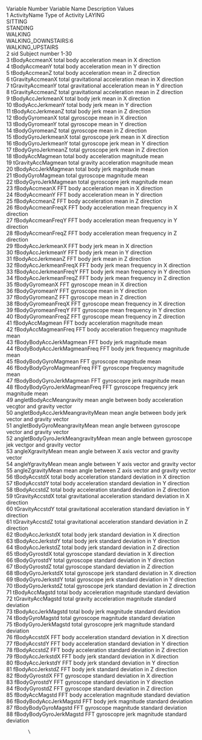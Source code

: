 Variable Number	Variable Name	Description	Values					
1	ActivityName	Type of Activity	LAYING					
			SITTING					
			STANDING					
			WALKING					
			WALKING_DOWNSTAIRS:6					
			WALKING_UPSTAIRS					
2	sid	Subject number	1-30					
3	tBodyAccmeanX	total body acceleration mean in X direction						
4	tBodyAccmeanY	total body acceleration mean in Y direction						
5	tBodyAccmeanZ	total body acceleration mean in Z direction						
6	tGravityAccmeanX	total gravitational acceleration mean in X direction						
7	tGravityAccmeanY	total gravitational acceleration mean in Y direction						
8	tGravityAccmeanZ	total gravitational acceleration mean in Z direction						
9	tBodyAccJerkmeanX	total body jerk mean in X direction						
10	tBodyAccJerkmeanY	total body jerk mean in Y direction						
11	tBodyAccJerkmeanZ	total body jerk mean in Z direction						
12	tBodyGyromeanX	total gyroscope mean in X direction						
13	tBodyGyromeanY	total gyroscope mean in Y direction						
14	tBodyGyromeanZ	total gyroscope mean in Z direction						
15	tBodyGyroJerkmeanX	total gyroscope jerk mean in X direction						
16	tBodyGyroJerkmeanY	total gyroscope jerk mean in Y direction						
17	tBodyGyroJerkmeanZ	total gyroscope jerk mean in Z direction						
18	tBodyAccMagmean	total body acceleration magnitude mean						
19	tGravityAccMagmean	total gravity acceleration magnitude mean						
20	tBodyAccJerkMagmean	total body jerk magnitude mean						
21	tBodyGyroMagmean	total gyroscope magnitude mean						
22	tBodyGyroJerkMagmean	total gyroscopre jerk magnitude mean						
23	fBodyAccmeanX	FFT body acceleration mean in X direction						
24	fBodyAccmeanY	FFT body acceleration mean in Y direction						
25	fBodyAccmeanZ	FFT body acceleration mean in Z direction						
26	fBodyAccmeanFreqX	FFT body acceleration mean frequency in X direction						
27	fBodyAccmeanFreqY	FFT body acceleration mean frequency in Y direction						
28	fBodyAccmeanFreqZ	FFT body acceleration mean frequency in Z direction						
29	fBodyAccJerkmeanX	FFT body jerk mean in X direction						
30	fBodyAccJerkmeanY	FFT body jerk mean in Y direction						
31	fBodyAccJerkmeanZ	FFT body jerk mean in Z direction						
32	fBodyAccJerkmeanFreqX	FFT body jerk mean frequency in X direction						
33	fBodyAccJerkmeanFreqY	FFT body jerk mean frequency in Y direction						
34	fBodyAccJerkmeanFreqZ	FFT body jerk mean frequency in Z direction						
35	fBodyGyromeanX	FFT gyroscope mean in X direction						
36	fBodyGyromeanY	FFT gyroscope mean in Y direction						
37	fBodyGyromeanZ	FFT gyroscope mean in Z direction						
38	fBodyGyromeanFreqX	FFT gyroscope mean frequency in X direction						
39	fBodyGyromeanFreqY	FFT gyroscope mean frequency in Y direction						
40	fBodyGyromeanFreqZ	FFT gyroscope mean frequency in Z direction						
41	fBodyAccMagmean	FFT body acceleration magnitude mean						
42	fBodyAccMagmeanFreq	FFT body acceleration frequency magnitude mean						
43	fBodyBodyAccJerkMagmean	FFT body jerk magnitude mean						
44	fBodyBodyAccJerkMagmeanFreq	FFT body jerk frequency magnitude mean						
45	fBodyBodyGyroMagmean	FFT gyroscope magnitude mean						
46	fBodyBodyGyroMagmeanFreq	FFT gyroscope frequency magnitude mean						
47	fBodyBodyGyroJerkMagmean	FFT gyroscopre jerk magnitude mean						
48	fBodyBodyGyroJerkMagmeanFreq	FFT gyroscope frequency jerk magnitude mean						
49	angletBodyAccMeangravity	mean angle between body acceleration vecgtor and gravity vector						
50	angletBodyAccJerkMeangravityMean	mean angle between body jerk vector and gravity vector						
51	angletBodyGyroMeangravityMean	mean angle between gyroscope vector and gravity vector						
52	angletBodyGyroJerkMeangravityMean	mean angle between gyroscope jek vectgor and gravity vector						
53	angleXgravityMean	mean angle between X axis vector and gravity vector						
54	angleYgravityMean	mean angle between Y axis vector and gravity vector						
55	angleZgravityMean	mean angle between Z axis vector and gravity vector						
56	tBodyAccstdX	total body acceleration standard deviation in X direction						
57	tBodyAccstdY	total body acceleration standard deviation in Y direction						
58	tBodyAccstdZ	total body acceleration standard deviation in Z direction						
59	tGravityAccstdX	total gravitational acceleration standard deviation in X direction						
60	tGravityAccstdY	total gravitational acceleration standard deviation in Y direction						
61	tGravityAccstdZ	total gravitational acceleration standard deviation in Z direction						
62	tBodyAccJerkstdX	total body jerk standard deviation in X direction						
63	tBodyAccJerkstdY	total body jerk standard deviation in Y direction						
64	tBodyAccJerkstdZ	total body jerk standard deviation in Z direction						
65	tBodyGyrostdX	total gyroscope standard deviation in X direction						
66	tBodyGyrostdY	total gyroscope standard deviation in Y direction						
67	tBodyGyrostdZ	total gyroscope standard deviation in Z direction						
68	tBodyGyroJerkstdX	total gyroscope jerk standard deviation in X direction						
69	tBodyGyroJerkstdY	total gyroscope jerk standard deviation in Y direction						
70	tBodyGyroJerkstdZ	total gyroscope jerk standard deviation in Z direction						
71	tBodyAccMagstd	total body acceleration magnitude standard deviation						
72	tGravityAccMagstd	total gravity acceleration magnitude standard deviation						
73	tBodyAccJerkMagstd	total body jerk magnitude standard deviation						
74	tBodyGyroMagstd	total gyroscope magnitude standard deviation						
75	tBodyGyroJerkMagstd	total gyroscopre jerk magnitude standard deviation						
76	fBodyAccstdX	FFT body acceleration standard deviation in X direction						
77	fBodyAccstdY	FFT body acceleration standard deviation in Y direction						
78	fBodyAccstdZ	FFT body acceleration standard deviation in Z direction						
79	fBodyAccJerkstdX	FFT body jerk standard deviation in X direction						
80	fBodyAccJerkstdY	FFT body jerk standard deviation in Y direction						
81	fBodyAccJerkstdZ	FFT body jerk standard deviation in Z direction						
82	fBodyGyrostdX	FFT gyroscope standard deviation in X direction						
83	fBodyGyrostdY	FFT gyroscope standard deviation in Y direction						
84	fBodyGyrostdZ	FFT gyroscope standard deviation in Z direction						
85	fBodyAccMagstd	FFT body acceleration magnitude standard deviation						
86	fBodyBodyAccJerkMagstd	FFT body jerk magnitude standard deviation						
87	fBodyBodyGyroMagstd	FFT gyroscope magnitude standard deviation						
88	fBodyBodyGyroJerkMagstd	FFT gyroscopre jerk magnitude standard deviation						
								
								
								
								
								
								
								
								
								
								
								
								
			\					
